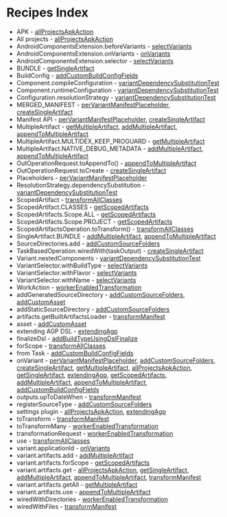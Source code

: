 # Recipes Index
* APK - 
[allProjectsApkAction](allProjectsApkAction)
* All projects - 
[allProjectsApkAction](allProjectsApkAction)
* AndroidComponentsExtension.beforeVariants - 
[selectVariants](selectVariants)
* AndroidComponentsExtension.onVariants - 
[onVariants](onVariants)
* AndroidComponentsExtension.selector - 
[selectVariants](selectVariants)
* BUNDLE - 
[getSingleArtifact](getSingleArtifact)
* BuildConfig - 
[addCustomBuildConfigFields](addCustomBuildConfigFields)
* Component.compileConfiguration - 
[variantDependencySubstitutionTest](variantDependencySubstitutionTest)
* Component.runtimeConfiguration - 
[variantDependencySubstitutionTest](variantDependencySubstitutionTest)
* Configuration.resolutionStrategy - 
[variantDependencySubstitutionTest](variantDependencySubstitutionTest)
* MERGED_MANIFEST - 
[perVariantManifestPlaceholder](perVariantManifestPlaceholder), [createSingleArtifact](createSingleArtifact)
* Manifest API - 
[perVariantManifestPlaceholder](perVariantManifestPlaceholder), [createSingleArtifact](createSingleArtifact)
* MultipleArtifact - 
[getMultipleArtifact](getMultipleArtifact), [addMultipleArtifact](addMultipleArtifact), [appendToMultipleArtifact](appendToMultipleArtifact)
* MultipleArtifact.MULTIDEX_KEEP_PROGUARD - 
[getMultipleArtifact](getMultipleArtifact)
* MultipleArtifact.NATIVE_DEBUG_METADATA - 
[addMultipleArtifact](addMultipleArtifact), [appendToMultipleArtifact](appendToMultipleArtifact)
* OutOperationRequest.toAppendTo() - 
[appendToMultipleArtifact](appendToMultipleArtifact)
* OutOperationRequest.toCreate - 
[createSingleArtifact](createSingleArtifact)
* Placeholders - 
[perVariantManifestPlaceholder](perVariantManifestPlaceholder)
* ResolutionStrategy.dependencySubstitution - 
[variantDependencySubstitutionTest](variantDependencySubstitutionTest)
* ScopedArtifact - 
[transformAllClasses](transformAllClasses)
* ScopedArtifact.CLASSES - 
[getScopedArtifacts](getScopedArtifacts)
* ScopedArtifacts.Scope.ALL - 
[getScopedArtifacts](getScopedArtifacts)
* ScopedArtifacts.Scope.PROJECT - 
[getScopedArtifacts](getScopedArtifacts)
* ScopedArtifactsOperation.toTransform() - 
[transformAllClasses](transformAllClasses)
* SingleArtifact.BUNDLE - 
[addMultipleArtifact](addMultipleArtifact), [appendToMultipleArtifact](appendToMultipleArtifact)
* SourceDirectories.add - 
[addCustomSourceFolders](addCustomSourceFolders)
* TaskBasedOperation.wiredWith(taskOutput) - 
[createSingleArtifact](createSingleArtifact)
* Variant.nestedComponents - 
[variantDependencySubstitutionTest](variantDependencySubstitutionTest)
* VariantSelector.withBuildType - 
[selectVariants](selectVariants)
* VariantSelector.withFlavor - 
[selectVariants](selectVariants)
* VariantSelector.withName - 
[selectVariants](selectVariants)
* WorkAction - 
[workerEnabledTransformation](workerEnabledTransformation)
* addGeneratedSourceDirectory - 
[addCustomSourceFolders](addCustomSourceFolders), [addCustomAsset](addCustomAsset)
* addStaticSourceDirectory - 
[addCustomSourceFolders](addCustomSourceFolders)
* artifacts.getBuiltArtifactsLoader - 
[transformManifest](transformManifest)
* asset - 
[addCustomAsset](addCustomAsset)
* extending AGP DSL - 
[extendingAgp](extendingAgp)
* finalizeDsl - 
[addBuildTypeUsingDslFinalize](addBuildTypeUsingDslFinalize)
* forScope - 
[transformAllClasses](transformAllClasses)
* from Task - 
[addCustomBuildConfigFields](addCustomBuildConfigFields)
* onVariant - 
[perVariantManifestPlaceholder](perVariantManifestPlaceholder), [addCustomSourceFolders](addCustomSourceFolders), [createSingleArtifact](createSingleArtifact), [getMultipleArtifact](getMultipleArtifact), [allProjectsApkAction](allProjectsApkAction), [getSingleArtifact](getSingleArtifact), [extendingAgp](extendingAgp), [getScopedArtifacts](getScopedArtifacts), [addMultipleArtifact](addMultipleArtifact), [appendToMultipleArtifact](appendToMultipleArtifact), [addCustomBuildConfigFields](addCustomBuildConfigFields)
* outputs.upToDateWhen - 
[transformManifest](transformManifest)
* registerSourceType - 
[addCustomSourceFolders](addCustomSourceFolders)
* settings plugin - 
[allProjectsApkAction](allProjectsApkAction), [extendingAgp](extendingAgp)
* toTransform - 
[transformManifest](transformManifest)
* toTransformMany - 
[workerEnabledTransformation](workerEnabledTransformation)
* transformationRequest - 
[workerEnabledTransformation](workerEnabledTransformation)
* use - 
[transformAllClasses](transformAllClasses)
* variant.applicationId - 
[onVariants](onVariants)
* variant.artifacts.add - 
[addMultipleArtifact](addMultipleArtifact)
* variant.artifacts.forScope - 
[getScopedArtifacts](getScopedArtifacts)
* variant.artifacts.get - 
[allProjectsApkAction](allProjectsApkAction), [getSingleArtifact](getSingleArtifact), [addMultipleArtifact](addMultipleArtifact), [appendToMultipleArtifact](appendToMultipleArtifact), [transformManifest](transformManifest)
* variant.artifacts.getAll - 
[getMultipleArtifact](getMultipleArtifact)
* variant.artifacts.use - 
[appendToMultipleArtifact](appendToMultipleArtifact)
* wiredWithDirectories - 
[workerEnabledTransformation](workerEnabledTransformation)
* wiredWithFiles - 
[transformManifest](transformManifest)
